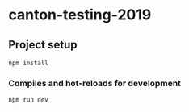 # canton-testing-2019

## Project setup
```
npm install
```

### Compiles and hot-reloads for development
```
npm run dev
```

